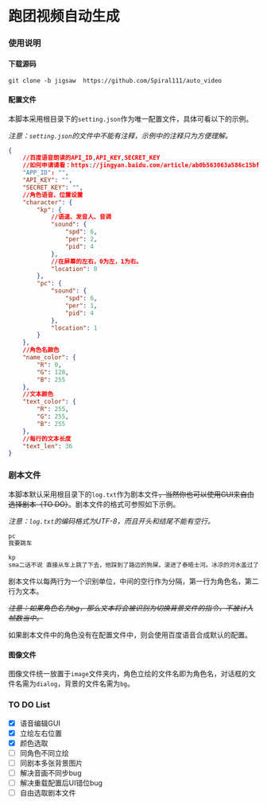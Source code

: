 # 跑团视频自动生成

### 使用说明

#### 下载源码

`git clone -b jigsaw  https://github.com/Spiral111/auto_video`	

#### 配置文件

本脚本采用根目录下的`setting.json`作为唯一配置文件，具体可看以下的示例。

*注意：`setting.json`的文件中不能有注释，示例中的注释只为方便理解。*

```json
{
    //百度语音朗读的API_ID,API_KEY,SECRET_KEY
    //如何申请请看：https://jingyan.baidu.com/article/ab0b563063a586c15bfa7d55.html
    "APP_ID": "",
    "API_KEY": "",
    "SECRET_KEY": "",
    //角色语音、位置设置
    "character": {
        "kp": {
            //语速、发音人、音调
            "sound": {
                "spd": 6,
                "per": 2,
                "pid": 4
            },
            //在屏幕的左右，0为左，1为右。
            "location": 0
        },
        "pc": {
            "sound": {
                "spd": 6,
                "per": 1,
                "pid": 4
            },
            "location": 1
        }
    },
    //角色名颜色
    "name_color": {
        "R": 0,
        "G": 128,
        "B": 255
    },
    //文本颜色
    "text_color": {
        "R": 255,
        "G": 255,
        "B": 255
    },
    //每行的文本长度
    "text_len": 36
}
```

### 剧本文件

本脚本默认采用根目录下的`log.txt`作为剧本文件~~，当然你也可以使用GUI来自由选择剧本（TO DO）~~。剧本文件的格式可参照如下示例。

*注意：`log.txt`的编码格式为UTF-8，而且开头和结尾不能有空行。*

```txt
pc
我要跳车

kp
sma二话不说 直接从车上跳了下去，他踩到了路边的狗屎，滚进了泰晤士河。冰凉的河水盖过了他的剧痛，让人仍然保有一丝清醒
```

剧本文件以每两行为一个识别单位，中间的空行作为分隔，第一行为角色名，第二行为文本。

~~*注意：如果角色名为bg，那么文本将会被识别为切换背景文件的指令，不被计入帧数当中。*~~

如果剧本文件中的角色没有在配置文件中，则会使用百度语音合成默认的配置。

#### 图像文件

图像文件统一放置于`image`文件夹内，角色立绘的文件名即为角色名，对话框的文件名需为`dialog`，背景的文件名需为`bg`。

### TO DO List

- [x] 语音编辑GUI
- [x] 立绘左右位置
- [x] 颜色选取
- [ ] 同角色不同立绘
- [ ] 同剧本多张背景图片
- [ ] 解决音画不同步bug
- [ ] 解决重载配置后UI错位bug
- [ ] 自由选取剧本文件